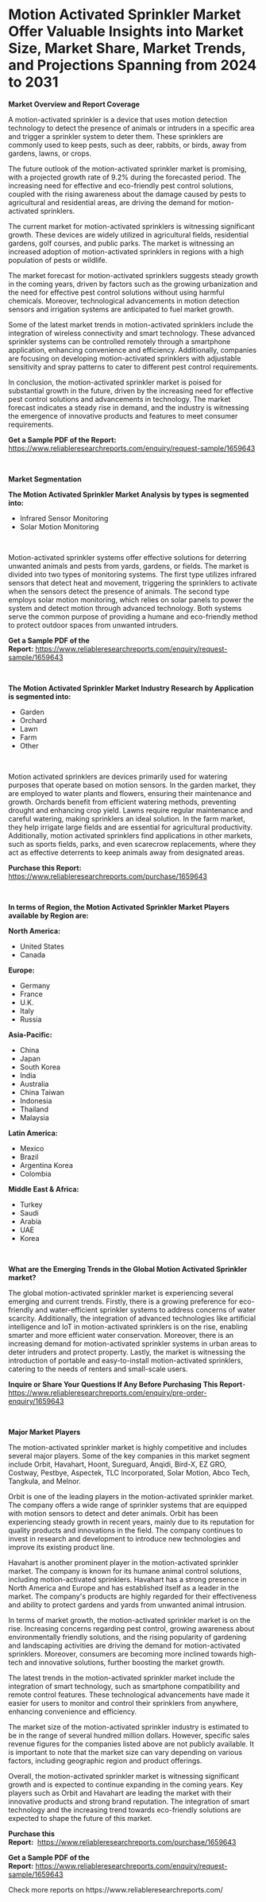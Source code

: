 <p><h1>Motion Activated Sprinkler Market Offer Valuable Insights into Market Size, Market Share, Market Trends, and Projections Spanning from 2024 to 2031</h1></p><p><strong>Market Overview and Report Coverage</strong></p>
<p><p>A motion-activated sprinkler is a device that uses motion detection technology to detect the presence of animals or intruders in a specific area and trigger a sprinkler system to deter them. These sprinklers are commonly used to keep pests, such as deer, rabbits, or birds, away from gardens, lawns, or crops.</p><p>The future outlook of the motion-activated sprinkler market is promising, with a projected growth rate of 9.2% during the forecasted period. The increasing need for effective and eco-friendly pest control solutions, coupled with the rising awareness about the damage caused by pests to agricultural and residential areas, are driving the demand for motion-activated sprinklers.</p><p>The current market for motion-activated sprinklers is witnessing significant growth. These devices are widely utilized in agricultural fields, residential gardens, golf courses, and public parks. The market is witnessing an increased adoption of motion-activated sprinklers in regions with a high population of pests or wildlife.</p><p>The market forecast for motion-activated sprinklers suggests steady growth in the coming years, driven by factors such as the growing urbanization and the need for effective pest control solutions without using harmful chemicals. Moreover, technological advancements in motion detection sensors and irrigation systems are anticipated to fuel market growth.</p><p>Some of the latest market trends in motion-activated sprinklers include the integration of wireless connectivity and smart technology. These advanced sprinkler systems can be controlled remotely through a smartphone application, enhancing convenience and efficiency. Additionally, companies are focusing on developing motion-activated sprinklers with adjustable sensitivity and spray patterns to cater to different pest control requirements.</p><p>In conclusion, the motion-activated sprinkler market is poised for substantial growth in the future, driven by the increasing need for effective pest control solutions and advancements in technology. The market forecast indicates a steady rise in demand, and the industry is witnessing the emergence of innovative products and features to meet consumer requirements.</p></p>
<p><strong>Get a Sample PDF of the Report:</strong> <a href="https://www.reliableresearchreports.com/enquiry/request-sample/1659643">https://www.reliableresearchreports.com/enquiry/request-sample/1659643</a></p>
<p>&nbsp;</p>
<p><strong>Market Segmentation</strong></p>
<p><strong>The Motion Activated Sprinkler Market Analysis by types is segmented into:</strong></p>
<p><ul><li>Infrared Sensor Monitoring</li><li>Solar Motion Monitoring</li></ul></p>
<p>&nbsp;</p>
<p><p>Motion-activated sprinkler systems offer effective solutions for deterring unwanted animals and pests from yards, gardens, or fields. The market is divided into two types of monitoring systems. The first type utilizes infrared sensors that detect heat and movement, triggering the sprinklers to activate when the sensors detect the presence of animals. The second type employs solar motion monitoring, which relies on solar panels to power the system and detect motion through advanced technology. Both systems serve the common purpose of providing a humane and eco-friendly method to protect outdoor spaces from unwanted intruders.</p></p>
<p><strong>Get a Sample PDF of the Report:</strong>&nbsp;<a href="https://www.reliableresearchreports.com/enquiry/request-sample/1659643">https://www.reliableresearchreports.com/enquiry/request-sample/1659643</a></p>
<p>&nbsp;</p>
<p><strong>The Motion Activated Sprinkler Market Industry Research by Application is segmented into:</strong></p>
<p><ul><li>Garden</li><li>Orchard</li><li>Lawn</li><li>Farm</li><li>Other</li></ul></p>
<p>&nbsp;</p>
<p><p>Motion activated sprinklers are devices primarily used for watering purposes that operate based on motion sensors. In the garden market, they are employed to water plants and flowers, ensuring their maintenance and growth. Orchards benefit from efficient watering methods, preventing drought and enhancing crop yield. Lawns require regular maintenance and careful watering, making sprinklers an ideal solution. In the farm market, they help irrigate large fields and are essential for agricultural productivity. Additionally, motion activated sprinklers find applications in other markets, such as sports fields, parks, and even scarecrow replacements, where they act as effective deterrents to keep animals away from designated areas.</p></p>
<p><strong>Purchase this Report:</strong>&nbsp; <a href="https://www.reliableresearchreports.com/purchase/1659643">https://www.reliableresearchreports.com/purchase/1659643</a></p>
<p>&nbsp;</p>
<p><strong>In terms of Region, the Motion Activated Sprinkler Market Players available by Region are:</strong></p>
<p>
    <p> <strong> North America: </strong>
        <ul>
            <li>United States</li>
            <li>Canada</li>
        </ul>
        </p> 
    <p> <strong> Europe: </strong>
        <ul>
            <li>Germany</li>
            <li>France</li>
            <li>U.K.</li>
            <li>Italy</li>
            <li>Russia</li>
        </ul>
        </p> 
    <p> <strong> Asia-Pacific: </strong>
        <ul>
            <li>China</li>
            <li>Japan</li>
            <li>South Korea</li>
            <li>India</li>
            <li>Australia</li>
            <li>China Taiwan</li>
            <li>Indonesia</li>
            <li>Thailand</li>
            <li>Malaysia</li>
        </ul>
        </p> 
    <p> <strong> Latin America: </strong>
        <ul>
            <li>Mexico</li>
            <li>Brazil</li>
            <li>Argentina Korea</li>
            <li>Colombia</li>
        </ul>
        </p> 
    <p> <strong> Middle East & Africa: </strong>
        <ul>
            <li>Turkey</li>
            <li>Saudi</li>
            <li>Arabia</li>
            <li>UAE</li>
            <li>Korea</li>
        </ul>
    </p>
    </p>
<p>&nbsp;</p>
<p><strong>What are the Emerging Trends in the Global Motion Activated Sprinkler market?</strong></p>
<p><p>The global motion-activated sprinkler market is experiencing several emerging and current trends. Firstly, there is a growing preference for eco-friendly and water-efficient sprinkler systems to address concerns of water scarcity. Additionally, the integration of advanced technologies like artificial intelligence and IoT in motion-activated sprinklers is on the rise, enabling smarter and more efficient water conservation. Moreover, there is an increasing demand for motion-activated sprinkler systems in urban areas to deter intruders and protect property. Lastly, the market is witnessing the introduction of portable and easy-to-install motion-activated sprinklers, catering to the needs of renters and small-scale users.</p></p>
<p><strong>Inquire or Share Your Questions If Any Before Purchasing This Report</strong>- <a href="https://www.reliableresearchreports.com/enquiry/pre-order-enquiry/1659643">https://www.reliableresearchreports.com/enquiry/pre-order-enquiry/1659643</a></p>
<p>&nbsp;</p>
<p><strong>Major Market Players</strong></p>
<p><p>The motion-activated sprinkler market is highly competitive and includes several major players. Some of the key companies in this market segment include Orbit, Havahart, Hoont, Sureguard, Anqidi, Bird-X, EZ GRO, Costway, Pestbye, Aspectek, TLC Incorporated, Solar Motion, Abco Tech, Tangkula, and Melnor.</p><p>Orbit is one of the leading players in the motion-activated sprinkler market. The company offers a wide range of sprinkler systems that are equipped with motion sensors to detect and deter animals. Orbit has been experiencing steady growth in recent years, mainly due to its reputation for quality products and innovations in the field. The company continues to invest in research and development to introduce new technologies and improve its existing product line.</p><p>Havahart is another prominent player in the motion-activated sprinkler market. The company is known for its humane animal control solutions, including motion-activated sprinklers. Havahart has a strong presence in North America and Europe and has established itself as a leader in the market. The company's products are highly regarded for their effectiveness and ability to protect gardens and yards from unwanted animal intrusion.</p><p>In terms of market growth, the motion-activated sprinkler market is on the rise. Increasing concerns regarding pest control, growing awareness about environmentally friendly solutions, and the rising popularity of gardening and landscaping activities are driving the demand for motion-activated sprinklers. Moreover, consumers are becoming more inclined towards high-tech and innovative solutions, further boosting the market growth.</p><p>The latest trends in the motion-activated sprinkler market include the integration of smart technology, such as smartphone compatibility and remote control features. These technological advancements have made it easier for users to monitor and control their sprinklers from anywhere, enhancing convenience and efficiency.</p><p>The market size of the motion-activated sprinkler industry is estimated to be in the range of several hundred million dollars. However, specific sales revenue figures for the companies listed above are not publicly available. It is important to note that the market size can vary depending on various factors, including geographic region and product offerings.</p><p>Overall, the motion-activated sprinkler market is witnessing significant growth and is expected to continue expanding in the coming years. Key players such as Orbit and Havahart are leading the market with their innovative products and strong brand reputation. The integration of smart technology and the increasing trend towards eco-friendly solutions are expected to shape the future of this market.</p></p>
<p><strong>Purchase this Report:</strong>&nbsp;&nbsp;<a href="https://www.reliableresearchreports.com/purchase/1659643">https://www.reliableresearchreports.com/purchase/1659643</a></p>
<p></p>
<p><strong>Get a Sample PDF of the Report:</strong>&nbsp;<a href="https://www.reliableresearchreports.com/enquiry/request-sample/1659643">https://www.reliableresearchreports.com/enquiry/request-sample/1659643</a></p>
<p>Check more reports on https://www.reliableresearchreports.com/</p>
